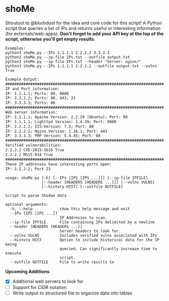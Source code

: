 # shoMe

Shoutout to @blurbdust for the idea and core code for this script!
A Python script that queries a list of IPs and returns useful or interesting information (for externals/web-apps).
__Don't forget to add your API key at the top of the script, otherwise you'll get empty results.__

```python3
Examples:
python3 shoMe.py --IPs 1.1.1.1 2.2.2.2 3.3.3.3
python3 shoMe.py --ip-file IPs.txt --outfile output.txt
python3 shoMe.py --ip-file IPs.txt --header "Server: nginx/"
python3 shoMe.py --IPs 1.1.1.1 2.2.2.2 --outfile output.txt --vulns True
```

```txt
Example Output:
######################################################################
IP and Port information:
IP: 1.1.1.1; Ports: 80, 8080
IP: 2.2.2.2; Ports: 80, 443, 22
IP: 3.3.3.3; Ports: 80
######################################################################
Web server information:
IP: 1.1.1.1; Apache Version: 2.2.29 (Ubuntu); Port: 80
IP: 1.1.1.1; Lighttpd Version: 1.4.39; Port: 8080
IP: 2.2.2.2; IIS-Version: 7.5; Port: 80
IP: 2.2.2.2; Nginx Version: 1.16.1; Port: 443
IP: 3.3.3.3; PHP Version: 5.4.45; Port: 80
######################################################################
Verified vulnerabilities:
2.2.2.2 CVE-2015-1635 True
2.2.2.2 MS15-034 True
######################################################################
These IP addresses have interesting ports open:
IP: 2.2.2.2; Port 22
```

```python3
usage: shoMe.py [-h] [--IPs [IPS [IPS ...]]] [--ip-file IPFILE]
                [--header [HEADERS [HEADERS ...]]] [--vulns VULNS]
                [--history HIST] [--outfile OUTFILE]

Script to parse Shodan data

optional arguments:
  -h, --help            show this help message and exit
  --IPs [IPS [IPS ...]]
                        IP Addresses to scan.
  --ip-file IPFILE      File containing IPs delimited by a newline
  --header [HEADERS [HEADERS ...]]
                        Server headers to look for.
  --vulns VULNS         Includes verified vulns associated with IPs
  --history HIST        Option to include historical data for the IP being
                        queried. Can significantly increase time to execute
                        script.
  --outfile OUTFILE     File to write results to
```

__Upcoming Additions__:

- [x] Additional web servers to look for
- [ ] Support for CIDR notation
- [ ] Write output to structured file to organize data into tables
